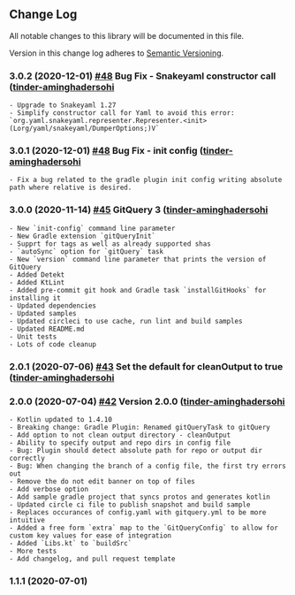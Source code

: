 ## Change Log
All notable changes to this library will be documented in this file.

Version in this change log adheres to [Semantic Versioning](http://semver.org/).

### 3.0.2 (2020-12-01) [#48](https://github.com/Tinder/GitQuery/pull/48) Bug Fix - Snakeyaml constructor call ([tinder-aminghadersohi](https://github.com/tinder-aminghadersohi)
    - Upgrade to Snakeyaml 1.27 
    - Simplify constructor call for Yaml to avoid this error: `org.yaml.snakeyaml.representer.Representer.<init>(Lorg/yaml/snakeyaml/DumperOptions;)V`
    
### 3.0.1 (2020-12-01) [#48](https://github.com/Tinder/GitQuery/pull/48) Bug Fix - init config ([tinder-aminghadersohi](https://github.com/tinder-aminghadersohi)
    - Fix a bug related to the gradle plugin init config writing absolute path where relative is desired. 
    
### 3.0.0 (2020-11-14) [#45](https://github.com/Tinder/GitQuery/pull/45) GitQuery 3 ([tinder-aminghadersohi](https://github.com/tinder-aminghadersohi)
    - New `init-config` command line parameter
    - New Gradle extension `gitQueryInit` 
    - Supprt for tags as well as already supported shas
    - `autoSync` option for `gitQuery` task
    - New `version` command line parameter that prints the version of GitQuery
    - Added Detekt
    - Added KtLint
    - Added pre-commit git hook and Gradle task `installGitHooks` for installing it
    - Updated dependencies
    - Updated samples 
    - Updated circleci to use cache, run lint and build samples
    - Updated README.md
    - Unit tests
    - Lots of code cleanup


### 2.0.1 (2020-07-06) [#43](https://github.com/Tinder/GitQuery/pull/43) Set the default for cleanOutput to true ([tinder-aminghadersohi](https://github.com/tinder-aminghadersohi)

### 2.0.0 (2020-07-04) [#42](https://github.com/Tinder/GitQuery/pull/42) Version 2.0.0 ([tinder-aminghadersohi](https://github.com/tinder-aminghadersohi)
    - Kotlin updated to 1.4.10
    - Breaking change: Gradle Plugin: Renamed gitQueryTask to gitQuery 
    - Add option to not clean output directory - cleanOutput
    - Ability to specify output and repo dirs in config file
    - Bug: Plugin should detect absolute path for repo or output dir correctly
    - Bug: When changing the branch of a config file, the first try errors out
    - Remove the do not edit banner on top of files
    - Add verbose option
    - Add sample gradle project that syncs protos and generates kotlin
    - Updated circle ci file to publish snapshot and build sample
    - Replaces occurances of config.yaml with gitquery.yml to be more intuitive
    - Added a free form `extra` map to the `GitQueryConfig` to allow for custom key values for ease of integration
    - Added `Libs.kt` to `buildSrc`
    - More tests
    - Add changelog, and pull request template

### 1.1.1 (2020-07-01)
